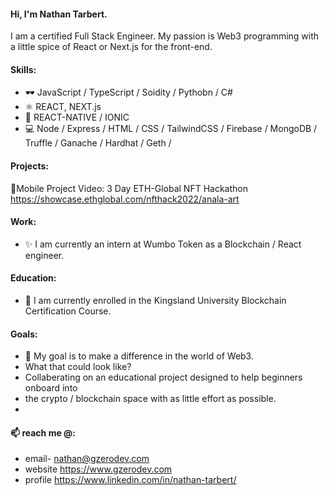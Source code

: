 
#### Hi, I'm Nathan Tarbert. 
I am a certified Full Stack Engineer. My passion is Web3 programming with a little spice of React or Next.js for the front-end.

#### Skills:
* 🕶️ JavaScript / TypeScript / Soidity / Pythobn / C#
* ⚛  REACT, NEXT.js
* 📱  REACT-NATIVE / IONIC
* 💻 Node / Express / HTML / CSS / TailwindCSS / Firebase / MongoDB / Truffle / Ganache / Hardhat / Geth /

#### Projects:
   📱Mobile Project Video: 3 Day ETH-Global NFT Hackathon https://showcase.ethglobal.com/nfthack2022/anala-art

#### Work:
- ✨ I am currently an intern at Wumbo Token as a Blockchain / React engineer. 

#### Education:
- 🔭 I am currently enrolled in the Kingsland University Blockchain Certification Course. 

#### Goals:
- 👯 My goal is to make a difference in the world of Web3. 
- What that could look like?
-   Collaberating on an educational project designed to help beginners onboard into
- the crypto / blockchain space with as little effort as possible. 
- 
#### 📫 reach me @:
- email- nathan@gzerodev.com 
- website https://www.gzerodev.com 
- profile https://www.linkedin.com/in/nathan-tarbert/








